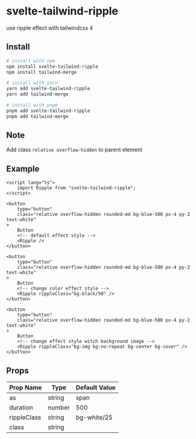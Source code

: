 # svelte-tailwind-ripple

use ripple effect with tailwindcss 4

## Install

```bash
# install with npm
npm install svelte-tailwind-ripple
npm install tailwind-merge

# install with yarn
yarn add svelte-tailwind-ripple
yarn add tailwind-merge

# install with pnpm
pnpm add svelte-tailwind-ripple
pnpm add tailwind-merge
```

## Note

Add class `relative overflow-hidden` to parent element

## Example

```svelte
<script lang="ts">
	import Ripple from "svelte-tailwind-ripple";
</script>

<button
	type="button"
	class="relative overflow-hidden rounded-md bg-blue-500 px-4 py-2 text-white"
>
	Button
	<!-- default effect style -->
	<Ripple />
</button>

<button
	type="button"
	class="relative overflow-hidden rounded-md bg-blue-500 px-4 py-2 text-white"
>
	Button
	<!-- change color effect style -->
	<Ripple rippleClass="bg-black/50" />
</button>

<button
	type="button"
	class="relative overflow-hidden rounded-md bg-blue-500 px-4 py-2 text-white"
>
	Button
	<!-- change effect style witch background image -->
	<Ripple rippleClass="bg-img bg-no-repeat bg-center bg-cover" />
</button>
```

## Props

| Prop Name   | Type   | Default Value |
| ----------- | ------ | ------------- |
| as          | string | span          |
| duration    | number | 500           |
| rippleClass | string | bg-white/25   |
| class       | string |               |
